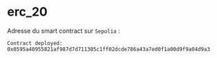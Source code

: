 # erc_20

Adresse du smart contract sur `Sepolia` : 
```
Contract deployed:
0x0595a40955821af987d7d711305c1ff02dcde786a43a7ed0f1a00d9f9a04d9a3
```